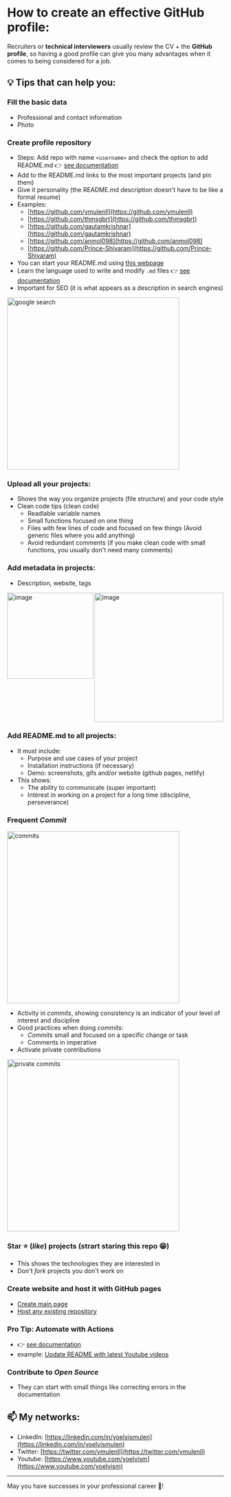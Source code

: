 # How to create an effective GitHub profile:

Recruiters or **technical interviewers** usually review the CV + the **GitHub profile**, so having a good profile can give you many advantages when it comes to being considered for a job.

## 💡 Tips that can help you:

### Fill the basic data
- Professional and contact information
- Photo

### Create profile repository
- Steps: Add repo with name `<username>` and check the option to add README.md 👉 [see documentation](https://docs.github.com/en/account-and-profile/setting-up-and-managing-your-github-profile/customizing-your-profile/managing-your-profile-readme)
- Add to the README.md links to the most important projects (and pin them)
- Give it personality (the README.md description doesn't have to be like a formal resume)
- Examples:
    - [https://github.com/ymulenll](https://github.com/ymulenll)
    - [https://github.com/thmsgbrt](https://github.com/thmsgbrt)
    - [https://github.com/gautamkrishnar](https://github.com/gautamkrishnar)
    - [https://github.com/anmol098](https://github.com/anmol098)
    - [https://github.com/Prince-Shivaram](https://github.com/Prince-Shivaram)
- You can start your README.md using [this webpage](https://rahuldkjain.github.io/gh-profile-readme-generator/)
- Learn the language used to write and modify `.md` files 👉 [see documentation](https://docs.github.com/en/get-started/writing-on-github/getting-started-with-writing-and-formatting-on-github/quickstart-for-writing-on-github)
- Important for SEO (it is what appears as a description in search engines)
<img width="400" alt="google search" src="https://user-images.githubusercontent.com/3630913/194914506-2745a8b7-622b-45b3-8637-8b840271fcf8.png">

### Upload **all** your projects:
- Shows the way you organize projects (file structure) and your code style
- Clean code tips (clean code)
    - Readlable variable names
    - Small functions focused on one thing
    - Files with few lines of code and focused on few things (Avoid generic files where you add anything)
    - Avoid redundant comments (if you make clean code with small functions, you usually don't need many comments)
    
### Add metadata in projects:
- Description, website, tags
<img align="left" width="200" alt="image" src="https://user-images.githubusercontent.com/3630913/194924660-f31b60b2-8ee6-4262-864b-8de92c7982e6.png">

<img width="300" alt="image" src="https://user-images.githubusercontent.com/3630913/194924974-2ef1757f-4e73-447e-96bc-0d86476b2677.png">

### Add README.md to **all** projects:
- It must include:
    - Purpose and use cases of your project
    - Installation instructions (if necessary)
    - Demo: screenshots, gifs and/or website (github pages, netlify)
- This shows:
    - The ability to communicate (super important)
    - Interest in working on a project for a long time (discipline, perseverance)
        
### Frequent *Commit*
<img width="400" alt="commits" src="https://user-images.githubusercontent.com/3630913/194914586-c74ed783-b581-41e2-a3a3-e6d1b29e8e9f.png">
    
- Activity in *commits*, showing consistency is an indicator of your level of interest and discipline
- Good practices when doing *commits*:
    - *Commits* small and focused on a specific change or task
    - Comments in imperative
- Activate private contributions

<img width="400" alt="private commits" src="https://user-images.githubusercontent.com/3630913/194914608-9d200314-4bae-430a-a0f2-af48c924391f.png">
    
### Star ⭐️ (*like*) projects (strart staring this repo 😁)
- This shows the technologies they are interested in
- Don't *fork* projects you don't work on

### Create website and host it with GitHub pages
- [Create main page](https://pages.github.com/)
- [Host any existing repository](https://docs.github.com/en/pages/getting-started-with-github-pages/configuring-a-publishing-source-for-your-github-pages-site)

### Pro Tip: Automate with Actions
- 👉 [see documentation](https://github.com/features/actions)
- example: [Update README with latest Youtube videos](https://github.com/ymulenll/ymulenll/blob/master/.github/workflows/update-readme.yml)

### Contribute to *Open Source*
- They can start with small things like correcting errors in the documentation

## 📫 My networks:
- LinkedIn: [https://linkedin.com/in/yoelvismulen](https://linkedin.com/in/yoelvismulen)
- Twitter: [https://twitter.com/ymulenll](https://twitter.com/ymulenll)
- Youtube: [https://www.youtube.com/yoelvism](https://www.youtube.com/yoelvism)

---
May you have successes in your professional career 🎉!
